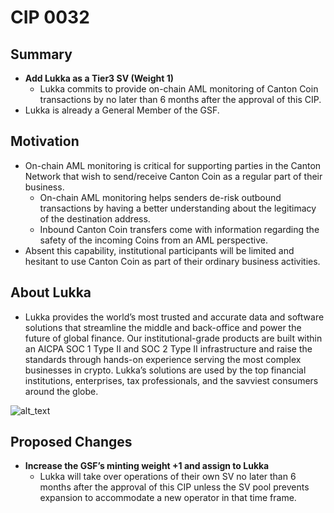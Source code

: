 # CIP 0032

## Summary

- **Add Lukka as a Tier3 SV (Weight 1)**
  - Lukka commits to provide on-chain AML monitoring of Canton Coin transactions by no later than 6 months after the approval of this CIP.
- Lukka is already a General Member of the GSF.

## Motivation

- On-chain AML monitoring is critical for supporting parties in the Canton Network that wish to send/receive Canton Coin as a regular part of their business.
  - On-chain AML monitoring helps senders de-risk outbound transactions by having a better understanding about the legitimacy of the destination address.
  - Inbound Canton Coin transfers come with information regarding the safety of the incoming Coins from an AML perspective.
- Absent this capability, institutional participants will be limited and hesitant to use Canton Coin as part of their ordinary business activities.

## About Lukka

- Lukka provides the world’s most trusted and accurate data and software solutions that streamline the middle and back-office and power the future of global finance. Our institutional-grade products are built within an AICPA SOC 1 Type II and SOC 2 Type II infrastructure and raise the standards through hands-on experience serving the most complex businesses in crypto. Lukka’s solutions are used by the top financial institutions, enterprises, tax professionals, and the savviest consumers around the globe.

![alt_text](cip-0032.png "cip-0032")

## Proposed Changes

- **Increase the GSF’s minting weight +1 and assign to Lukka**
  - Lukka will take over operations of their own SV no later than 6 months after the approval of this CIP unless the SV pool prevents expansion to accommodate a new operator in that time frame.
